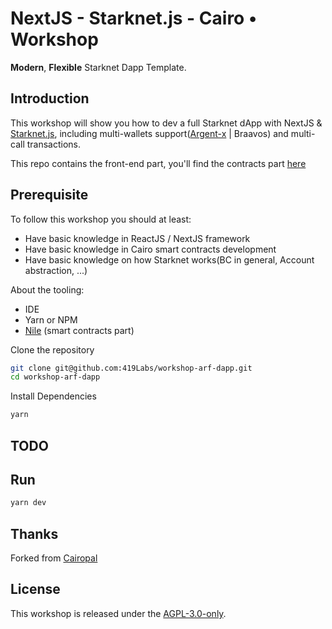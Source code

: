 # NextJS - Starknet.js - Cairo • Workshop

**Modern**, **Flexible** Starknet Dapp Template.


## Introduction

This workshop will show you how to dev a full Starknet dApp with NextJS & [Starknet.js](https://github.com/seanjameshan/starknet.js), including multi-wallets support([Argent-x](https://github.com/argentlabs/argent-x) | Braavos) and multi-call transactions.

This repo contains the front-end part, you'll find the contracts part [here](https://github.com/419Labs/access-controller-contracts)

## Prerequisite

To follow this workshop you should at least:
- Have basic knowledge in ReactJS / NextJS framework
- Have basic knowledge in Cairo smart contracts development 
- Have basic knowledge on how Starknet works(BC in general, Account abstraction, ...)

About the tooling:
- IDE
- Yarn or NPM
- [Nile](https://github.com/OpenZeppelin/nile) (smart contracts part)

Clone the repository

```bash
git clone git@github.com:419Labs/workshop-arf-dapp.git
cd workshop-arf-dapp
```

Install Dependencies

```bash
yarn
```

## TODO

## Run

```bash
yarn dev
```

## Thanks

Forked from [Cairopal](https://github.com/abigger87/cairopal)

## License

This workshop is released under the [AGPL-3.0-only](LICENSE).